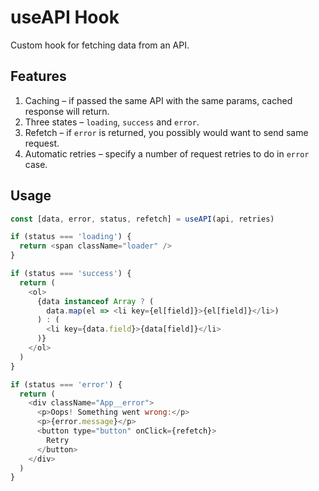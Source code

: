 # useAPI Hook

Custom hook for fetching data from an API.

## Features

1. Caching – if passed the same API with the same params, cached response will return.
2. Three states – `loading`, `success` and `error`.
3. Refetch – if `error` is returned, you possibly would want to send same request.
4. Automatic retries – specify a number of request retries to do in `error` case.

## Usage

```js
const [data, error, status, refetch] = useAPI(api, retries)

if (status === 'loading') {
  return <span className="loader" />
}

if (status === 'success') {
  return (
    <ol>
      {data instanceof Array ? (
        data.map(el => <li key={el[field]}>{el[field]}</li>)
      ) : (
        <li key={data.field}>{data[field]}</li>
      )}
    </ol>
  )
}

if (status === 'error') {
  return (
    <div className="App__error">
      <p>Oops! Something went wrong:</p>
      <p>{error.message}</p>
      <button type="button" onClick={refetch}>
        Retry
      </button>
    </div>
  )
}
```
